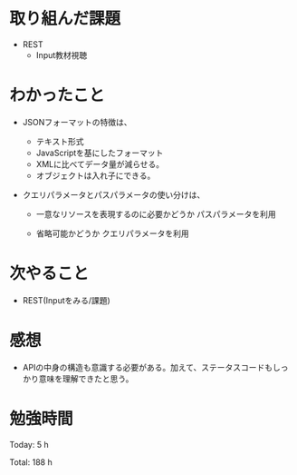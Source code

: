# 取り組んだ課題

* REST
  * Input教材視聴

# わかったこと

* JSONフォーマットの特徴は、

  * テキスト形式
  * JavaScriptを基にしたフォーマット
  * XMLに比べてデータ量が減らせる。
  * オブジェクトは入れ子にできる。

* クエリパラメータとパスパラメータの使い分けは、

  * 一意なリソースを表現するのに必要かどうか
    パスパラメータを利用

  * 省略可能かどうか
    クエリパラメータを利用

# 次やること

* REST(Inputをみる/課題)

# 感想

* APIの中身の構造も意識する必要がある。加えて、ステータスコードもしっかり意味を理解できたと思う。

# 勉強時間

Today: 5 h

Total: 188 h
